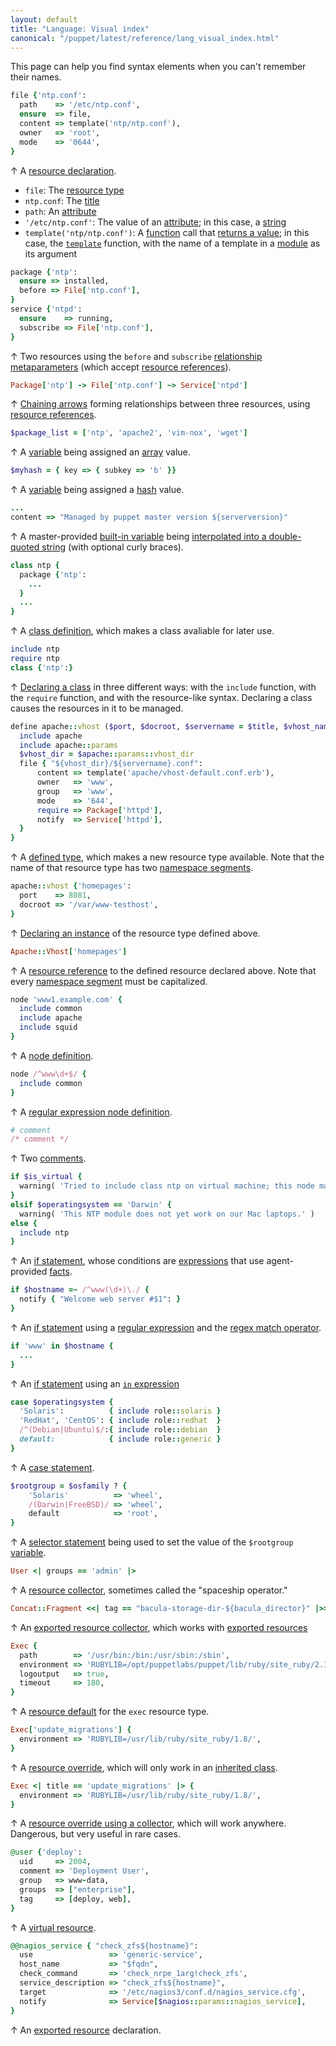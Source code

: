 ```yaml
---
layout: default
title: "Language: Visual index"
canonical: "/puppet/latest/reference/lang_visual_index.html"
---
```



[resource]: ./lang_resources.html
[type]: ./lang_resources.html#resource-types
[title]: ./lang_resources.html#title
[attribute]: ./lang_resources.html#attributes
[string]: ./lang_data_string.html
[function]: ./lang_functions.html
[rvalue]: ./lang_functions.html#behavior
[template_func]: ./lang_template.html
[module]: modules_fundamentals.html
[relationship_meta]: ./lang_relationships.html#syntax-relationship-metaparameters
[refs]: ./lang_data_resource_reference.html
[chaining]: ./lang_relationships.html#syntax-chaining-arrows
[variable]: ./lang_variables.html
[array]: ./lang_data_array.html
[hash]: ./lang_data_hash.html
[interpolation]: ./lang_data_string.html#interpolation
[class_def]: ./lang_classes.html#defining-classes
[class_decl]: ./lang_classes.html#declaring-classes
[defined_type]: ./lang_defined_types.html
[namespace]: ./lang_namespaces.html
[defined_resource]: ./lang_defined_types.html#declaring-an-instance
[node]: ./lang_node_definitions.html
[regex_node]: ./lang_node_definitions.html#regular-expression-names
[comments]: ./lang_comments.html
[if]: ./lang_conditional.html#if-statements
[expressions]: ./lang_expressions.html
[built_in]: ./lang_variables.html#facts-and-built-in-variables
[facts]: ./lang_variables.html#facts
[regex]: ./lang_data_regexp.html
[regex_match]: ./lang_expressions.html#regex-or-data-type-match
[in]: ./lang_expressions.html#in
[case]: ./lang_conditional.html#case-statements
[selector]: ./lang_conditional.html#selectors
[collector]: ./lang_collectors.html
[export_collector]: ./lang_collectors.html#exported-resource-collectors
[export]: ./lang_exported.html
[defaults]: ./lang_defaults.html
[override]: ./lang_classes.html#overriding-resource-attributes
[inherits]: ./lang_classes.html#inheritance
[coll_override]: ./lang_resources_advanced.html#amending-attributes-with-a-collector
[virtual]: ./lang_virtual.html

This page can help you find syntax elements when you can't remember their names.


``` ruby
file {'ntp.conf':
  path    => '/etc/ntp.conf',
  ensure  => file,
  content => template('ntp/ntp.conf'),
  owner   => 'root',
  mode    => '0644',
}
```

↑ A [resource declaration][resource].

* `file`: The [resource type][type]
* `ntp.conf`: The [title][]
* `path`: An [attribute][]
* `'/etc/ntp.conf'`: The value of an [attribute][]; in this case, a [string][]
* `template('ntp/ntp.conf')`: A [function][] call that [returns a value][rvalue]; in this case, the [`template`][template_func] function, with the name of a template in a [module][] as its argument

``` ruby
package {'ntp':
  ensure => installed,
  before => File['ntp.conf'],
}
service {'ntpd':
  ensure    => running,
  subscribe => File['ntp.conf'],
}
```

↑ Two resources using the `before` and `subscribe` [relationship metaparameters][relationship_meta] (which accept [resource references][refs]).

``` ruby
Package['ntp'] -> File['ntp.conf'] ~> Service['ntpd']
```

↑ [Chaining arrows][chaining] forming relationships between three resources, using [resource references][refs].

``` ruby
$package_list = ['ntp', 'apache2', 'vim-nox', 'wget']
```

↑ A [variable][] being assigned an [array][] value.

``` ruby
$myhash = { key => { subkey => 'b' }}
```

↑ A [variable][] being assigned a [hash][] value.

``` ruby
...
content => "Managed by puppet master version ${serverversion}"
```

↑ A master-provided [built-in variable][built_in] being [interpolated into a double-quoted string][interpolation] (with optional curly braces).


``` ruby
class ntp {
  package {'ntp':
    ...
  }
  ...
}
```

↑ A [class definition][class_def], which makes a class avaliable for later use.

``` ruby
include ntp
require ntp
class {'ntp':}
```

↑ [Declaring a class][class_decl] in three different ways: with the `include` function, with the `require` function, and with the resource-like syntax. Declaring a class causes the resources in it to be managed.


``` ruby
define apache::vhost ($port, $docroot, $servername = $title, $vhost_name = '*') {
  include apache
  include apache::params
  $vhost_dir = $apache::params::vhost_dir
  file { "${vhost_dir}/${servername}.conf":
      content => template('apache/vhost-default.conf.erb'),
      owner   => 'www',
      group   => 'www',
      mode    => '644',
      require => Package['httpd'],
      notify  => Service['httpd'],
  }
}
```

↑ A [defined type][defined_type], which makes a new resource type available. Note that the name of that resource type has two [namespace segments][namespace].

``` ruby
apache::vhost {'homepages':
  port    => 8081,
  docroot => '/var/www-testhost',
}
```

↑ [Declaring an instance][defined_resource] of the resource type defined above.

``` ruby
Apache::Vhost['homepages']
```

↑ A [resource reference][refs] to the defined resource declared above. Note that every [namespace segment][namespace] must be capitalized.

``` ruby
node 'www1.example.com' {
  include common
  include apache
  include squid
}
```

↑ A [node definition][node].

``` ruby
node /^www\d+$/ {
  include common
}
```

↑ A [regular expression node definition][regex_node].

``` ruby
# comment
/* comment */
```

↑ Two [comments][].


``` ruby
if $is_virtual {
  warning( 'Tried to include class ntp on virtual machine; this node may be misclassified.' )
}
elsif $operatingsystem == 'Darwin' {
  warning( 'This NTP module does not yet work on our Mac laptops.' )
else {
  include ntp
}
```

↑ An [if statement][if], whose conditions are [expressions][] that use agent-provided [facts][].


``` ruby
if $hostname =~ /^www(\d+)\./ {
  notify { "Welcome web server #$1": }
}
```

↑ An [if statement][if] using a [regular expression][regex] and the [regex match operator][regex_match].

``` ruby
if 'www' in $hostname {
  ...
}
```

↑ An [if statement][if] using an [`in` expression][in]

``` ruby
case $operatingsystem {
  'Solaris':          { include role::solaris }
  'RedHat', 'CentOS': { include role::redhat  }
  /^(Debian|Ubuntu)$/:{ include role::debian  }
  default:            { include role::generic }
}
```

↑ A [case statement][case].

``` ruby
$rootgroup = $osfamily ? {
    'Solaris'          => 'wheel',
    /(Darwin|FreeBSD)/ => 'wheel',
    default            => 'root',
}
```

↑ A [selector statement][selector] being used to set the value of the `$rootgroup` [variable][].

``` ruby
User <| groups == 'admin' |>
```

↑ A [resource collector][collector], sometimes called the "spaceship operator."

``` ruby
Concat::Fragment <<| tag == "bacula-storage-dir-${bacula_director}" |>>
```

↑ An [exported resource collector][export_collector], which works with [exported resources][export]

``` ruby
Exec {
  path        => '/usr/bin:/bin:/usr/sbin:/sbin',
  environment => 'RUBYLIB=/opt/puppetlabs/puppet/lib/ruby/site_ruby/2.1.0/',
  logoutput   => true,
  timeout     => 180,
}
```

↑ A [resource default][defaults] for the `exec` resource type.

``` ruby
Exec['update_migrations'] {
  environment => 'RUBYLIB=/usr/lib/ruby/site_ruby/1.8/',
}
```

↑ A [resource override][override], which will only work in an [inherited class][inherits].

``` ruby
Exec <| title == 'update_migrations' |> {
  environment => 'RUBYLIB=/usr/lib/ruby/site_ruby/1.8/',
}
```

↑ A [resource override using a collector][coll_override], which will work anywhere. Dangerous, but very useful in rare cases.


``` ruby
@user {'deploy':
  uid     => 2004,
  comment => 'Deployment User',
  group   => www-data,
  groups  => ["enterprise"],
  tag     => [deploy, web],
}
```

↑ A [virtual resource][virtual].


``` ruby
@@nagios_service { "check_zfs${hostname}":
  use                 => 'generic-service',
  host_name           => "$fqdn",
  check_command       => 'check_nrpe_1arg!check_zfs',
  service_description => "check_zfs${hostname}",
  target              => '/etc/nagios3/conf.d/nagios_service.cfg',
  notify              => Service[$nagios::params::nagios_service],
}
```

↑ An [exported resource][export] declaration.

